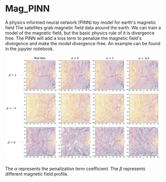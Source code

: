 # Mag_PINN
A physics informed neural network (PINN) toy model for earth's magnetic field
The satellites grab magnetic field data around the earth. We can train a model of the magnetic field, but the basic physics rule of it is divergence free.
The PINN will add a loss term to penalize the magnetic field's divergence and make the model divergence-free.
An example can be found in the jupyter notebook.

![plot](./PINN_plot.png)

The $\alpha$ represents the penalization term coefficient. The $\beta$ represents different magnetic field profile. 
